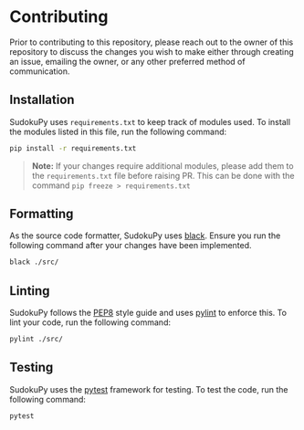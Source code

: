 # Contributing

Prior to contributing to this repository, please reach out to the owner of this repository to discuss the changes you wish to make either through creating an issue, emailing the owner, or any other preferred method of communication. 

## Installation
SudokuPy uses `requirements.txt` to keep track of modules used. To install the modules listed in this file, run the following command:

```sh
pip install -r requirements.txt
```
> **Note:** If your changes require additional modules, please add them to the `requirements.txt` file before raising PR. This can be done with the command `pip freeze > requirements.txt`


## Formatting
As the source code formatter, SudokuPy uses [black](https://pypi.org/project/black/). Ensure you run the following command after your changes have been implemented.
```sh
black ./src/
```

## Linting

SudokuPy follows the [PEP8](https://www.python.org/dev/peps/pep-0008/) style guide and uses [pylint](https://pypi.org/project/pylint/) to enforce this. To lint your code, run the following command:
```sh
pylint ./src/
```

## Testing 

SudokuPy uses the [pytest](https://docs.pytest.org/en/stable/) framework for testing. To test the code, run the following command: 
```sh
pytest
```